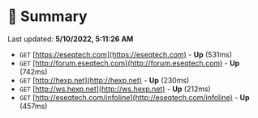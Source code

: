 # 📖 Summary
Last updated: **5/10/2022, 5:11:26 AM**

- `GET` [https://eseqtech.com](https://eseqtech.com) - **Up** (531ms)
- `GET` [http://forum.eseqtech.com](http://forum.eseqtech.com) - **Up** (742ms)
- `GET` [http://hexp.net](http://hexp.net) - **Up** (230ms)
- `GET` [http://ws.hexp.net](http://ws.hexp.net) - **Up** (212ms)
- `GET` [http://eseqtech.com/infoline](http://eseqtech.com/infoline) - **Up** (457ms)
